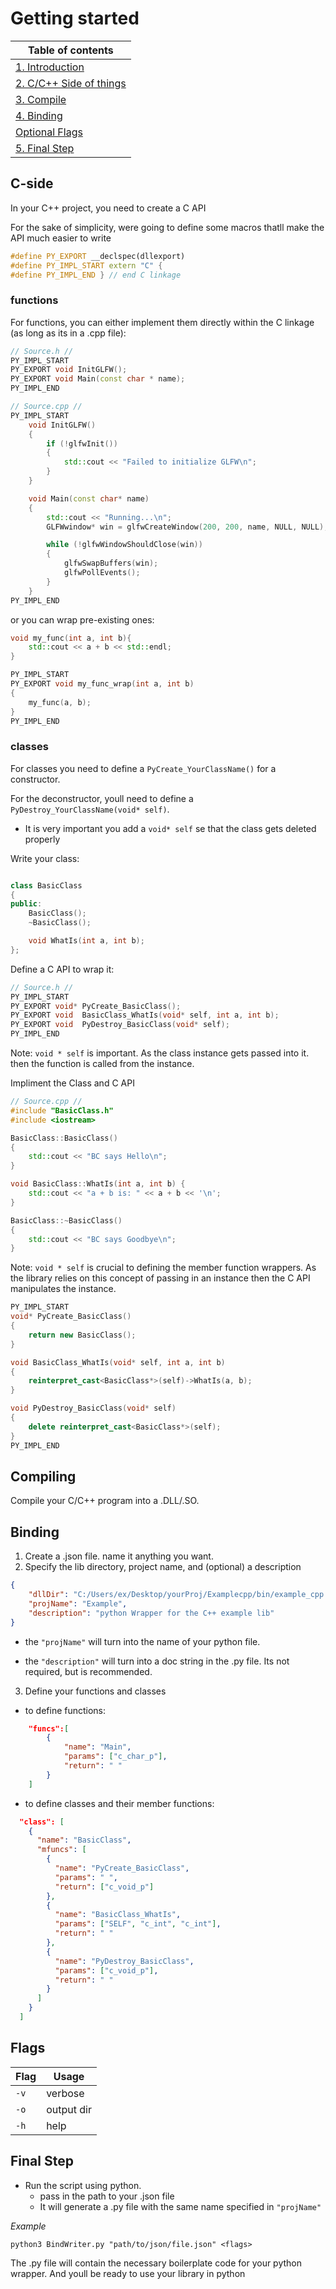 # Getting started

|Table of contents|
|---------------|
|[1. Introduction](#1-introduction)|
|[2. C/C++ Side of things](#c-side)|
|[3. Compile](#compiling)          |
|[4. Binding](#binding)            |
|[Optional Flags](#flags)          |
|[5. Final Step](#final-step)      |



## C-side 
In your C++ project, you need to create a C API

For the sake of simplicity, were going to define some macros thatll make the API much easier to write

``` C++
#define PY_EXPORT __declspec(dllexport)
#define PY_IMPL_START extern "C" {
#define PY_IMPL_END } // end C linkage
```
### functions
For functions, you can either implement them directly within the C linkage (as long as its in a .cpp file):
``` C++
// Source.h //
PY_IMPL_START
PY_EXPORT void InitGLFW();
PY_EXPORT void Main(const char * name);
PY_IMPL_END

// Source.cpp //
PY_IMPL_START
    void InitGLFW()
    {
        if (!glfwInit())
        {
            std::cout << "Failed to initialize GLFW\n";
        }
    }

    void Main(const char* name)
    {
        std::cout << "Running...\n";
        GLFWwindow* win = glfwCreateWindow(200, 200, name, NULL, NULL);

        while (!glfwWindowShouldClose(win))
        {
            glfwSwapBuffers(win);
            glfwPollEvents();
        }
    }
PY_IMPL_END
```
or you can wrap pre-existing ones:
``` C++
void my_func(int a, int b){
    std::cout << a + b << std::endl;
}

PY_IMPL_START
PY_EXPORT void my_func_wrap(int a, int b)
{
    my_func(a, b);
}
PY_IMPL_END
```
### classes


For classes you need to define a ``` PyCreate_YourClassName() ``` for a constructor.

For the deconstructor, youll need to define a ``` PyDestroy_YourClassName(void* self) ```.

- It is very important you add a ``` void* self ``` se that the class gets deleted properly


Write your class:

``` c++

class BasicClass
{
public:
	BasicClass();
	~BasicClass();

	void WhatIs(int a, int b);
};
```

Define a C API to wrap it:
``` C++
// Source.h //
PY_IMPL_START
PY_EXPORT void* PyCreate_BasicClass();
PY_EXPORT void  BasicClass_WhatIs(void* self, int a, int b);
PY_EXPORT void  PyDestroy_BasicClass(void* self);
PY_IMPL_END
```
Note: ```void * self``` is important. As the class instance gets passed into it. then the function is called from the instance.

Impliment the Class and C API 
``` C++
// Source.cpp //
#include "BasicClass.h"
#include <iostream>

BasicClass::BasicClass()
{
	std::cout << "BC says Hello\n";
}

void BasicClass::WhatIs(int a, int b) {
	std::cout << "a + b is: " << a + b << '\n';
}

BasicClass::~BasicClass()
{
	std::cout << "BC says Goodbye\n";
}
```
Note: ```void * self``` is crucial to defining the member function wrappers. As the library relies on this concept  of passing in an instance then the C API manipulates the instance.
``` C++
PY_IMPL_START
void* PyCreate_BasicClass()
{
	return new BasicClass();
}

void BasicClass_WhatIs(void* self, int a, int b)
{
	reinterpret_cast<BasicClass*>(self)->WhatIs(a, b);
}

void PyDestroy_BasicClass(void* self)
{
	delete reinterpret_cast<BasicClass*>(self);
}
PY_IMPL_END
```

## Compiling
Compile your C/C++ program into a .DLL/.SO.


## Binding
1. Create a .json file. name it anything you want.
2. Specify the lib directory, project name, and (optional) a description

``` json
{
    "dllDir": "C:/Users/ex/Desktop/yourProj/Examplecpp/bin/example_cpp.dll",
    "projName": "Example",
    "description": "python Wrapper for the C++ example lib"
}
```

- the ``` "projName" ``` will turn into the name of your python file.

- the ``` "description" ``` will turn into a doc string in the .py file. Its not required, but is recommended.


3. Define your functions and classes
- to define functions:
``` json 
    "funcs":[
        {
            "name": "Main",
            "params": ["c_char_p"],
            "return": " "
        }
    ]
```
- to define classes and their member functions:
``` json
  "class": [
    { 
      "name": "BasicClass",
      "mfuncs": [
        {
          "name": "PyCreate_BasicClass",
          "params": " ",
          "return": ["c_void_p"]
        },
        {
          "name": "BasicClass_WhatIs",
          "params": ["SELF", "c_int", "c_int"],
          "return": " "
        },
        {
          "name": "PyDestroy_BasicClass",
          "params": ["c_void_p"],
          "return": " "
        }
      ]
    } 
  ]
```

## Flags
|Flag|Usage|
|---|---|
|`-v`| verbose   |
|`-o`| output dir|
|`-h`| help      |

## Final Step
- Run the script using python.
  - pass in the path to your .json file
  - It will generate a .py file with the same name specified in `"projName"`

*Example*
``` shell
python3 BindWriter.py "path/to/json/file.json" <flags>
```

The .py file will contain the necessary boilerplate code for your python wrapper. And youll be ready to use your library in python
